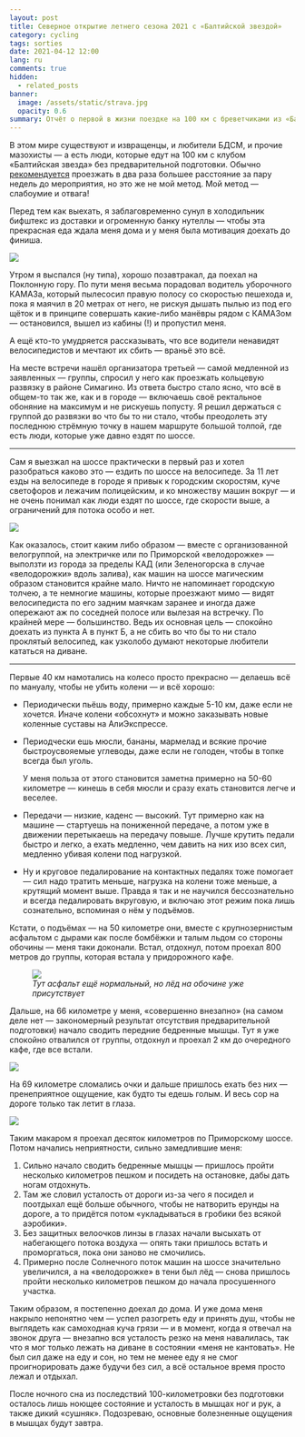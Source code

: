 ```yaml
---
layout: post
title: Северное открытие летнего сезона 2021 с «Балтийской звездой»
category: cycling
tags: sorties
date: 2021-04-12 12:00
lang: ru
comments: true
hidden:
  - related_posts
banner:
  image: /assets/static/strava.jpg
  opacity: 0.6
summary: Отчёт о первой в жизни поездке на 100 км с бреветчиками из «Балтийской звезды».
---
```


В этом мире существуют и извращенцы, и любители БДСМ, и прочие мазохисты
— а есть люди, которые едут на 100 км с клубом «Балтийская звезда» без
предварительной подготовки. Обычно
[рекомендуется](https://www.balticstar.spb.ru/first.htm) проезжать в два
раза большее расстояние за пару недель до мероприятия, но это же не мой
метод. Мой метод — слабоумие и отвага!

Перед тем как выехать, я заблаговременно сунул в холодильник бифштекс из
доставки и огроменную банку нутеллы — чтобы эта прекрасная еда ждала
меня дома и у меня была мотивация доехать до финиша.

![](/assets/static/driver_waiting_home.jpg)

Утром я выспался (ну типа), хорошо позавтракал, да поехал на Поклонную
гору. По пути меня весьма порадовал водитель уборочного КАМАЗа, который
пылесосил правую полосу со скоростью пешехода и, пока я маячил в 20
метрах от него, не рискуя дышать пылью из под его щёток и в принципе
совершать какие-либо манёвры рядом с КАМАЗом — остановился, вышел из
кабины (!) и пропустил меня.

А ещё кто-то умудряется рассказывать, что все водители ненавидят
велосипедистов и мечтают их сбить — враньё это всё.

На месте встречи нашёл организатора третьей — самой медленной из
заявленных — группы, спросил у него как проезжать кольцевую развязку в
районе Симагино. Из ответа быстро стало ясно, что всё в общем-то так же,
как и в городе — включаешь своё ректальное обоняние на максимум и не
рискуешь попусту. Я решил держаться с группой до развязки во что бы то
ни стало, чтобы преодолеть эту последнюю стрёмную точку в нашем маршруте
большой толпой, где есть люди, которые уже давно ездят по шоссе.

------------------------------------------------------------------------

Сам я выезжал на шоссе практически в первый раз и хотел разобраться
каково это — ездить по шоссе на велосипеде. За 11 лет езды на велосипеде
в городе я привык к городским скоростям, куче светофоров и лежачим
полицейским, и ко множеству машин вокруг — и не очень понимал как люди
ездят по шоссе, где скорости выше, а ограничений для потока особо и нет.

![](/assets/static/out_of_spb.png)

Как оказалось, стоит каким либо образом — вместе с организованной
велогруппой, на электричке или по Приморской «велодорожке» — выползти из
города за пределы КАД (или Зеленогорска в случае «велодорожки» вдоль
залива), как машин на шоссе магическим образом становится крайне мало.
Ничто не напоминает городскую толчею, а те немногие машины, которые
проезжают мимо — видят велосипедиста по его задним маячкам заранее и
иногда даже опережают аж по соседней полосе или вылезая на встречку. По
крайней мере — большинство. Ведь их основная цель — спокойно доехать из
пункта А в пункт Б, а не сбить во что бы то ни стало проклятый
велосипед, как узколобо думают некоторые любители кататься на диване.

------------------------------------------------------------------------

Первые 40 км намотались на колесо просто прекрасно — делаешь всё по
мануалу, чтобы не убить колени — и всё хорошо:

- Периодически пьёшь воду, примерно каждые 5-10 км, даже если не
  хочется. Иначе колени «обсохнут» и можно заказывать новые коленные
  суставы на АлиЭкспрессе.

- Периодчески ешь мюсли, бананы, мармелад и всякие прочие
  быстроусвояемые углеводы, даже если не голоден, чтобы в топке всегда
  был уголь.

  У меня польза от этого становится заметна примерно на 50-60 километре
  — кинешь в себя мюсли и сразу ехать становится легче и веселее.

- Передачи — низкие, каденс — высокий. Тут примерно как на машине —
  стартуешь на пониженной передаче, а потом уже в движении перетыкаешь
  на передачу повыше. Лучше крутить педали быстро и легко, а ехать
  медленно, чем давить на них изо всех сил, медленно убивая колени под
  нагрузкой.

- Ну и круговое педалирование на контактных педалях тоже помогает — сил
  надо тратить меньше, нагрузка на колени тоже меньше, а крутящий момент
  выше. Правда я так и не научился бессознательно и всегда педалировать
  вкруговую, и включаю этот режим пока лишь сознательно, вспоминая о нём
  у подъёмов.

Кстати, о подъёмах — на 50 километре они, вместе с крупнозернистым
асфальтом с дырами как после бомбёжки и талым льдом со стороны обочины —
меня таки доконали. Встал, отдохнул, потом проехал 800 метров до группы,
которая встала у придорожного кафе.

<figure>
<img src="/assets/static/simagino.png" />
<figcaption><em>Тут асфальт ещё нормальный, но лёд на обочине уже
присутствует</em></figcaption>
</figure>

Дальше, на 66 километре у меня, «совершенно внезапно» (на самом деле нет
— закономерный результат отсутствия предварительной подготовки) начало
сводить передние бедренные мышцы. Тут я уже спокойно отвалился от
группы, отдохнул и проехал 2 км до очередного кафе, где все встали.

![](/assets/static/near_zelenogorsk.jpg)

На 69 километре сломались очки и дальше пришлось ехать без них —
пренеприятное ощущение, как будто ты едешь голым. И весь сор на дороге
только так летит в глаза.

![](/assets/static/broken_glasses.jpg)

Таким макаром я проехал десяток километров по Приморскому шоссе. Потом
начались неприятности, сильно замедлившие меня:

1.  Сильно начало сводить бедренные мышцы — пришлось пройти несколько
    километров пешком и посидеть на остановке, дабы дать ногам
    отдохнуть.
2.  Там же словил усталость от дороги из-за чего я посидел и поотдыхал
    ещё больше обычного, чтобы не натворить ерунды на дороге, а то
    придётся потом «укладываться в гробики без всякой аэробики».
3.  Без защитных велоочков линзы в глазах начали высыхать от набегающего
    потока воздуха — опять таки пришлось встать и проморгаться, пока они
    заново не смочились.
4.  Примерно после Солнечного поток машин на шоссе значительно
    увеличился, а на «велодорожке» в тени был лёд — снова пришлось
    пройти несколько километров пешком до начала просушенного участка.

Таким образом, я постепенно доехал до дома. И уже дома меня накрыло
непонятно чем — успел разогреть еду и принять душ, чтобы не выглядеть
как самоходная куча грязи — и в момент, когда я отвечал на звонок друга
— внезапно вся усталость резко на меня навалилась, так что я мог только
лежать на диване в состоянии «меня не кантовать». Не был сил даже на еду
и сон, но тем не менее еду я не смог проигнорировать даже будучи без
сил, а всё остальное время просто лежал и отдыхал.

После ночного сна из последствий 100-километровки без подготовки
осталось лишь ноющее состояние и усталость в мышцах ног и рук, а также
дикий «сушняк». Подозреваю, основные болезненные ощущения в мышцах будут
завтра.
